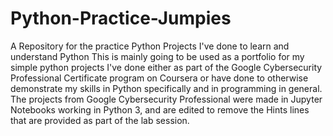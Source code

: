 # Python-Practice-Jumpies
A Repository for the practice Python Projects I've done to learn and understand Python
This is mainly going to be used as a portfolio for my simple python projects I've done 
either as part of the Google Cybersecurity Professional Certificate program on Coursera
or have done to otherwise demonstrate my skills in Python specifically and in programming
in general.  The projects from Google Cybersecurity Professional were made in Jupyter Notebooks 
working in Python 3, and are edited to remove the Hints lines that are provided as part of the lab
session.
